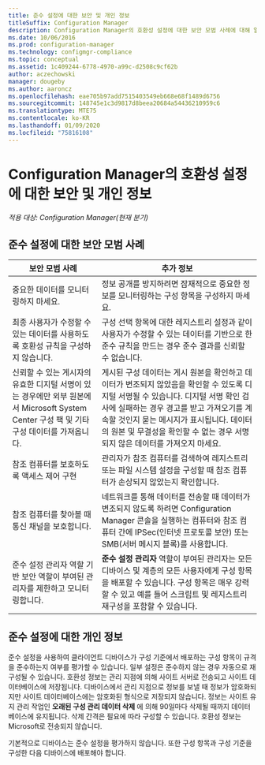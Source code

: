```yaml
---
title: 준수 설정에 대한 보안 및 개인 정보
titleSuffix: Configuration Manager
description: Configuration Manager의 호환성 설정에 대한 보안 모범 사례에 대해 알아봅니다.
ms.date: 10/06/2016
ms.prod: configuration-manager
ms.technology: configmgr-compliance
ms.topic: conceptual
ms.assetid: 1c409244-6778-4970-a99c-d2508c9cf62b
author: aczechowski
manager: dougeby
ms.author: aaroncz
ms.openlocfilehash: eae705b97add7515403549eb668e68f1489d6756
ms.sourcegitcommit: 148745e1c3d9817d8beea20684a54436210959c6
ms.translationtype: MTE75
ms.contentlocale: ko-KR
ms.lasthandoff: 01/09/2020
ms.locfileid: "75816108"
---
```

# <a name="security-and-privacy-for-compliance-settings-in-configuration-manager"></a>Configuration Manager의 호환성 설정에 대한 보안 및 개인 정보

*적용 대상: Configuration Manager(현재 분기)*


## <a name="security-best-practices-for-compliance-settings"></a>준수 설정에 대한 보안 모범 사례  

|보안 모범 사례|추가 정보|  
|----------------------------|----------------------|  
|중요한 데이터를 모니터링하지 마세요.|정보 공개를 방지하려면 잠재적으로 중요한 정보를 모니터링하는 구성 항목을 구성하지 마세요.|  
|최종 사용자가 수정할 수 있는 데이터를 사용하도록 호환성 규칙을 구성하지 않습니다.|구성 선택 항목에 대한 레지스트리 설정과 같이 사용자가 수정할 수 있는 데이터를 기반으로 한 준수 규칙을 만드는 경우 준수 결과를 신뢰할 수 없습니다.|  
|신뢰할 수 있는 게시자의 유효한 디지털 서명이 있는 경우에만 외부 원본에서 Microsoft System Center 구성 팩 및 기타 구성 데이터를 가져옵니다.|게시된 구성 데이터는 게시 원본을 확인하고 데이터가 변조되지 않았음을 확인할 수 있도록 디지털 서명될 수 있습니다. 디지털 서명 확인 검사에 실패하는 경우 경고를 받고 가져오기를 계속할 것인지 묻는 메시지가 표시됩니다. 데이터의 원본 및 무결성을 확인할 수 없는 경우 서명되지 않은 데이터를 가져오지 마세요.|  
|참조 컴퓨터를 보호하도록 액세스 제어 구현|관리자가 참조 컴퓨터를 검색하여 레지스트리 또는 파일 시스템 설정을 구성할 때 참조 컴퓨터가 손상되지 않았는지 확인합니다.|  
|참조 컴퓨터를 찾아볼 때 통신 채널을 보호합니다.|네트워크를 통해 데이터를 전송할 때 데이터가 변조되지 않도록 하려면 Configuration Manager 콘솔을 실행하는 컴퓨터와 참조 컴퓨터 간에 IPSec(인터넷 프로토콜 보안) 또는 SMB(서버 메시지 블록)를 사용합니다.|  
|준수 설정 관리자 역할 기반 보안 역할이 부여된 관리자를 제한하고 모니터링합니다.|**준수 설정 관리자** 역할이 부여된 관리자는 모든 디바이스 및 계층의 모든 사용자에게 구성 항목을 배포할 수 있습니다. 구성 항목은 매우 강력할 수 있고 예를 들어 스크립트 및 레지스트리 재구성을 포함할 수 있습니다.|  

## <a name="privacy-information-for-compliance-settings"></a>준수 설정에 대한 개인 정보  
 준수 설정을 사용하여 클라이언트 디바이스가 구성 기준에서 배포하는 구성 항목이 규격을 준수하는지 여부를 평가할 수 있습니다. 일부 설정은 준수하지 않는 경우 자동으로 재구성될 수 있습니다. 호환성 정보는 관리 지점에 의해 사이트 서버로 전송되고 사이트 데이터베이스에 저장됩니다. 디바이스에서 관리 지점으로 정보를 보낼 때 정보가 암호화되지만 사이트 데이터베이스에는 암호화된 형식으로 저장되지 않습니다. 정보는 사이트 유지 관리 작업인 **오래된 구성 관리 데이터 삭제** 에 의해 90일마다 삭제될 때까지 데이터베이스에 유지됩니다. 삭제 간격은 필요에 따라 구성할 수 있습니다. 호환성 정보는 Microsoft로 전송되지 않습니다.  

 기본적으로 디바이스는 준수 설정을 평가하지 않습니다. 또한 구성 항목과 구성 기준을 구성한 다음 디바이스에 배포해야 합니다.  
